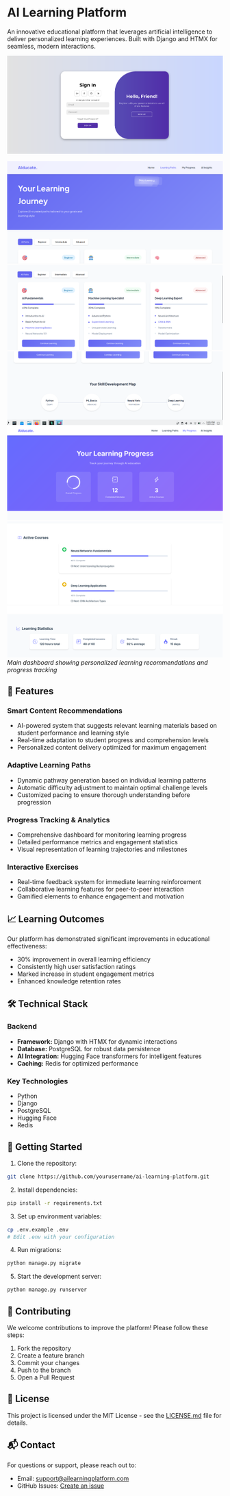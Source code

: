 # AI Learning Platform

An innovative educational platform that leverages artificial intelligence to deliver personalized learning experiences. Built with Django and HTMX for seamless, modern interactions.

![Login Page](./login.png)

![Learning Progress Page](./aiducate.png)
![Learning Progress Page](./aiducate2.png)
![Learning Progress Page](./aiducate3.png)
![Learning Progress Page](./path.png)
![Learning Progress Page](./path2.png)
![Learning Progress Page](./path3.png)
*Main dashboard showing personalized learning recommendations and progress tracking*

## 🚀 Features

### Smart Content Recommendations
- AI-powered system that suggests relevant learning materials based on student performance and learning style
- Real-time adaptation to student progress and comprehension levels
- Personalized content delivery optimized for maximum engagement

### Adaptive Learning Paths
- Dynamic pathway generation based on individual learning patterns
- Automatic difficulty adjustment to maintain optimal challenge levels
- Customized pacing to ensure thorough understanding before progression

### Progress Tracking & Analytics
- Comprehensive dashboard for monitoring learning progress
- Detailed performance metrics and engagement statistics
- Visual representation of learning trajectories and milestones

### Interactive Exercises
- Real-time feedback system for immediate learning reinforcement
- Collaborative learning features for peer-to-peer interaction
- Gamified elements to enhance engagement and motivation

## 📈 Learning Outcomes

Our platform has demonstrated significant improvements in educational effectiveness:

- 30% improvement in overall learning efficiency
- Consistently high user satisfaction ratings
- Marked increase in student engagement metrics
- Enhanced knowledge retention rates

## 🛠 Technical Stack

### Backend
- **Framework:** Django with HTMX for dynamic interactions
- **Database:** PostgreSQL for robust data persistence
- **AI Integration:** Hugging Face transformers for intelligent features
- **Caching:** Redis for optimized performance

### Key Technologies
- Python
- Django
- PostgreSQL
- Hugging Face
- Redis

## 🚀 Getting Started

1. Clone the repository:
```bash
git clone https://github.com/yourusername/ai-learning-platform.git
```

2. Install dependencies:
```bash
pip install -r requirements.txt
```

3. Set up environment variables:
```bash
cp .env.example .env
# Edit .env with your configuration
```

4. Run migrations:
```bash
python manage.py migrate
```

5. Start the development server:
```bash
python manage.py runserver
```

## 🤝 Contributing

We welcome contributions to improve the platform! Please follow these steps:

1. Fork the repository
2. Create a feature branch
3. Commit your changes
4. Push to the branch
5. Open a Pull Request

## 📄 License

This project is licensed under the MIT License - see the [LICENSE.md](LICENSE.md) file for details.

## 📬 Contact

For questions or support, please reach out to:
- Email: support@ailearningplatform.com
- GitHub Issues: [Create an issue](https://github.com/yourusername/AIducate/issues)

